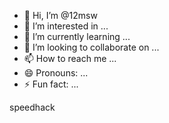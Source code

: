 - 👋 Hi, I’m @12msw
- 👀 I’m interested in ...
- 🌱 I’m currently learning ...
- 💞️ I’m looking to collaborate on ...
- 📫 How to reach me ...
- 😄 Pronouns: ...
- ⚡ Fun fact: ...

<!---
12msw/12msw is a ✨ special ✨ repository because its `README.md` (this file) appears on your GitHub profile.
You can click the Preview link to take a look at your changes.
--->speedhack
